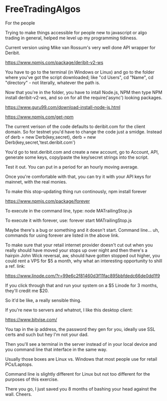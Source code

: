 # FreeTradingAlgos
For the people

Trying to make things accessible for people new to javascript or algo trading in general, helped me level up my programming tidiness.

Current version using Mike van Rossum's very well done API wrapper for Deribit.

https://www.npmjs.com/package/deribit-v2-ws

You have to go to the terminal (in Windows or Linux) and go to the folder where you've got the script downloaded; 
like "cd Users", cd "Name", cd "directory" - not literally, whatever the path is.

Now that you're in the folder, you have to intall Node.js, NPM then type NPM install deribit-v2-ws, and so on for all the require('async') looking packages.

https://www.guru99.com/download-install-node-js.html

https://www.npmjs.com/get-npm

The current verison of the code defaults to deribit.com for the client domain. So for testnet you'd have to change the code just a smidge. 
Instead of derb = new Derb(key,secret), derb = new Derb(key,secret,'test.deribit.com')

You'd go to test.deribit.com and create a new account, go to Account, API, generate some keys, copy/paste the key/secret strings 
into the script.

Test it out. You can put in a period for an hourly moving average.

Once you're comfortable with that, you can try it with your API keys for mainnet, with the real monies. 

To make this stop-updating thing run continously, npm install forever

https://www.npmjs.com/package/forever

To execute in the command line, type: node MATrailingStop.js

To execute it with forever, use: forever start MATrailingStop.js

Maybe there's a bug or something and it doesn't start. Command line... uh, commands for using forever are listed in the above link.

To make sure that your retail internet provider doesn't cut out when you really should have moved your stops up over night and
then there's a hairpin John Wick reversal, aw, should have gotten stopped out higher, you could rent a VPS for $5 a month,
why what an interesting opportunity to shill a ref. link:

https://www.linode.com/?r=99e6c2f81460d3f11fac895bbfdedc66de0dd1f9

If you click through that and run your system on a $5 Linode for 3 months, they'll credit me $20.

So it'd be like, a really sensible thing.

If you're new to servers and whatnot, I like this desktop client:

https://www.bitvise.com/

You tap in the ip address, the password they gen for you, ideally use SSL certs and such but hey I'm not your dad.

Then you'll see a terminal in the server instead of in your local device and you command line that interface in the same way.

Usually those boxes are Linux vs. Windows that most people use for retail PCs/Laptops. 

Command line is slightly different for Linux but not too different for the purposes of this exercise.

There you go, I just saved you 8 months of bashing your head against the wall. Cheers.
